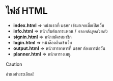 # ไฟล์ HTML
- **index.html** => หน้าแรกที่ user เข้ามาเจอเมื่อเปิดเว็บ
- **info.html** => หน้าเริ่มต้นการแพลน /  _กรอกข้อมูลส่วนตัว_
- **signin.html** => หน้าสมัครสมาชิก
- **login.html** => หน้าล๊อคอินเข้าเว็บ
- **output.html** => หน้าสารอาหารที่ user ต้องการต่อวัน
- **planner.html** => หน้าตารางเมนู
> [!CAUTION]
> อ่านอย่างระเอียด!
